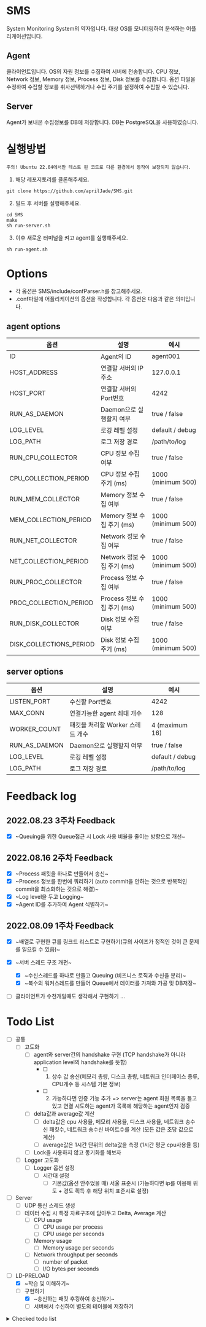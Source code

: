 # SMS
System Monitoring System의 약자입니다. 대상 OS를 모니터링하여 분석하는 어플리케이션입니다.

## Agent
클라이언트입니다. OS의 자원 정보를 수집하여 서버에 전송합니다.
CPU 정보, Network 정보, Memory 정보, Process 정보, Disk 정보를 수집합니다.
옵션 파일을 수정하여 수집할 정보를 취사선택하거나 수집 주기를 설정하여 수집할 수 있습니다.

## Server
Agent가 보내온 수집정보를 DB에 저장합니다. 
DB는 PostgreSQL을 사용하였습니다.

# 실행방법

```
주의! Ubuntu 22.04에서만 테스트 된 코드로 다른 환경에서 동작이 보장되지 않습니다.
```

1. 해당 레포지토리를 클론해주세요.
```
git clone https://github.com/aprilJade/SMS.git
```
2. 빌드 후 서버를 실행해주세요.
```
cd SMS
make
sh run-server.sh
```
3. 이후 새로운 터미널을 켜고 agent를 실행해주세요. 
```
sh run-agent.sh
```

# Options
- 각 옵션은 SMS/include/confParser.h를 참고해주세요.
- .conf파일에 어플리케이션의 옵션을 작성합니다. 각 옵션은 다음과 같은 의미입니다.

## agent options
|옵션|설명|예시|
|---|---|---|
|ID|Agent의 ID|agent001|
|HOST_ADDRESS|연결할 서버의 IP주소|127.0.0.1|
|HOST_PORT|연결할 서버의 Port번호|4242|
|RUN_AS_DAEMON|Daemon으로 실행할지 여부|true / false|
|LOG_LEVEL|로깅 레벨 설정|default / debug|
|LOG_PATH|로그 저장 경로|/path/to/log|
|RUN_CPU_COLLECTOR|CPU 정보 수집 여부|true / false|
|CPU_COLLECTION_PERIOD|CPU 정보 수집 주기 (ms)|1000 (minimum 500)|
|RUN_MEM_COLLECTOR|Memory 정보 수집 여부|true / false|
|MEM_COLLECTION_PERIOD|Memory 정보 수집 주기 (ms)|1000 (minimum 500)|
|RUN_NET_COLLECTOR|Network 정보 수집 여부|true / false|
|NET_COLLECTION_PERIOD|Network 정보 수집 주기 (ms)|1000 (minimum 500)|
|RUN_PROC_COLLECTOR|Process 정보 수집 여부|true / false|
|PROC_COLLECTION_PERIOD|Process 정보 수집 주기 (ms)|1000 (minimum 500)|
|RUN_DISK_COLLECTOR|Disk 정보 수집 여부|true / false|
|DISK_COLLECTIONS_PERIOD|Disk 정보 수집 주기 (ms)|1000 (minimum 500)|

## server options
|옵션|설명|예시|
|---|---|---|
|LISTEN_PORT|수신할 Port번호|4242|
|MAX_CONN|연결가능한 agent 최대 개수|128|
|WORKER_COUNT|패킷을 처리할 Worker 스레드 개수|4 (maximum 16)|
|RUN_AS_DAEMON|Daemon으로 실행할지 여부|true / false|
|LOG_LEVEL|로깅 레벨 설정|default / debug|
|LOG_PATH|로그 저장 경로|/path/to/log|

# Feedback log
## 2022.08.23 3주차 Feedback
- [x] ~Queuing을 위한 Queue접근 시 Lock 사용 비율을 줄이는 방향으로 개선~

## 2022.08.16 2주차 Feedback
- [x] ~Process 패킷을 하나로 만들어서 송신~
- [x] ~Process 정보를 한번에 쿼리하기 (auto commit을 안하는 것으로 반복적인 commit을 최소화하는 것으로 해결)~
- [x] ~Log level을 두고 Logging~
- [x] ~Agent ID를 추가하여 Agent 식별하기~

## 2022.08.09 1주차 Feedback
- [x] ~배열로 구현한 큐를 링크드 리스트로 구현하기(큐의 사이즈가 정적인 것이 큰 문제를 일으킬 수 있음)~
- [x] ~서버 스레드 구조 개편~
  - [x] ~수신스레드를 하나로 만들고 Queuing (비즈니스 로직과 수신을 분리)~
  - [x] ~복수의 워커스레드를 만들어 Queue에서 데이터를 가져와 가공 및 DB저장~
- [ ] 클라이언트가 수천개일때도 생각해서 구현하기 ...


# Todo List
- [ ] 공통
  - [ ] 고도화
    - [ ] agent와 server간의 handshake 구현 (TCP handshake가 아니라 application level의 handshake를 뜻함)
      - [ ] 1. 상수 값 송신(메모리 총량, 디스크 총량, 네트워크 인터페이스 종류, CPU개수 등 시스템 기본 정보)
      - [ ] 2. 가능하다면 인증 기능 추가 => server는 agent 회원 목록을 들고있고 연결 시도하는 agent가 목록에 해당하는 agent인지 검증
    - [ ] delta값과 average값 계산
      - [ ] delta값은 cpu 사용율, 메모리 사용율, 디스크 사용율, 네트워크 송수신 패킷수, 네트워크 송수신 바이트수를 계산 (모든 값은 초당 값으로 계산)
      - [ ] average값은 1시간 단위의 delta값을 측정 (1시간 평균 cpu사용율 등)
    - [ ] Lock을 사용하지 않고 동기화를 해보자
  - [ ] Logger 고도화
    - [ ] Logger 옵션 설정
      - [ ] 시간대 설정
        - [ ] 기본값(옵션 안주었을 때) 서울 표준시 (가능하다면 ip를 이용해 위도 + 경도 흭득 후 해당 위치 표준시로 설정)
- [ ] Server
  - [ ] UDP 통신 스레드 생성
  - [ ] 데이터 수집 시 특정 자료구조에 담아두고 Delta, Average 계산
    - [ ] CPU usage
      - [ ] CPU usage per process
      - [ ] CPU usage per seconds
    - [ ] Memory usage
      - [ ] Memory usage per seconds
    - [ ] Network throughput per seconds
      - [ ] number of packet
      - [ ] I/O bytes per seconds
- [ ] LD-PRELOAD
  - [x] ~학습 및 이해하기~
  - [ ] 구현하기
    - [x] ~송신하는 패킷 후킹하여 송신하기~
    - [ ] 서버에서 수신하여 별도의 테이블에 저장하기
<details>
<summary>Checked todo list</summary>
<div>

- [x] ~공통~
  - [x] ~패킷 데이터 자료형 다시 생각해보기 (man 5 proc 참조(각 자료에 대한 자료형 명시되어있음))~
  - [x] ~동적 라이브러리로 분할하기~
    - [x] ~SMSutils - Logger, Queue, ...~
    - [x] ~collector - CPU, Memory, Network, Process, ...~
  - [x] ~Logger~
    - [x] ~서버와 클라이언트의 동작을 로깅하기 위한 로깅 라이브러리 제작~
    - [x] ~로깅은 저장소 설계 (파일에 text or DB)~
      - [x] ~log폴더 없을 시 생성하여 일자별로 로깅~
    - [x] ~로그 포맷 설계~
    - [x] ~printf에서 Log()로 전환~
      - [x] ~Sender~
      - [x] ~CPU Routine~
      - [x] ~Memory Routine~
      - [x] ~Network Routine~
      - [x] ~Process Routine~
  - [x] ~signature검증법 개선 (strncmp()말고 좀더 좋게...)~

- [x] ~Agent~
  - [x] ~Deamon으로 전환~
  - [x] ~데이터 수집하여 패킷으로 만들고 송신하기 (각 정보별로 스레드 동작)~
    - [x] ~CPU 정보~
    - [x] ~메모리 정보~
    - [x] ~네트워크 정보~
    - [x] ~프로세스 정보~
  - [x] ~실행 옵션 처리~
    - [x] ~각 옵션은 옵션 매개변수를 함께 사용해야함 (ex. ./agent -C 3000 -m 2500 -p 10000 -n 500)~
    - [x] ~-C 옵션: CPU 정보 수집~
    - [x] ~-m 옵션: memory 정보 수집~
    - [x] ~-p 옵션: 모든 프로세스 정보 수집~
    - [x] ~-n 옵션: 네트워크 정보수집~
    - [x] ~각 옵션에 대한 매개변수: 밀리초 단위로 표현하며 수집 주기를 의미~
  - [x] ~Daemon 전환 준비~
    - [x] ~연결이 끊겨도 프로세스가 죽으면 안된다.~
      - [x] ~연결이 끊겼을 때, 특정 횟수를 특정 주기로 재연결을 시도해야함~
      - [x] ~설정한 횟수만큼 재연결 시도를 했음에도 재연결이 되지 않으면 프로세스 종료~
    - [x] ~표준 출력이나 에러 출력으로 출력하면 안되고 Log를 남긴다.~
        - [x] ~자체제작 Log라이브러리를 통해 Logging~
  - [x] ~고도화~
    - [x] ~Disk 정보 수집 및 전송~
    - [x] ~변동없는 데이터는 최초에 한번만 서버에 송신하고, 그 이후에는 송신하지 않기~
    - [x] ~실행 옵션 고도화~
      - [x] ~각 옵션마다 수집 주기 미입력 시 기본값 세팅 후 수집~
      - [x] ~옵션의 수집 주기가 기본값보다 낮을 시 기본값으로 세팅 후 수집~
      - [x] ~Log 저장 경로 옵션으로 입력. 미입력시 기본값~ 
      - [x] ~agent 종료 시 로깅~
        - [x] ~Daemon이면 종료시킬 때 시그널을 보내서 할텐데, 종료 때 시그널이 무엇인지 조사하여 처리~
          - [x] ~Abort~
          - [x] ~Segfault~
          - [x] ~Bus Error~
  
  
- [x] ~Server~
  - [x] ~간단한 테스팅을 위한 TCP 서버 구현~
    - [x] ~싱글 스레드~
    - [x] ~연결 클라이언트 1개~
    - [x] ~패킷 수신 후 파싱하여 Agent 출력처럼 출력하기~
  - [x] ~약간 업그레이드~
    - [x] ~멀티 스레딩~
    - [x] ~연결 클라이언트는 agent의 스레드 수 만큼~
  - [x] ~멀티 프로세싱~
    - [x] ~각 커넥션 별로 프로세스 생성 후 패킷 수신~
  - [x] ~규격과 일치 하지 않은 패킷 받을 시 연결 종료~
    - [x] ~패킷에 적혀있는 정보를 이용하여 패킷 총 사이즈와 receive 사이즈를 비교~
    - [x] ~패킷에 적혀있는 시그니쳐 검사~ 
  - [x] ~DB 관련 처리~
    - [x] ~각종 수집 정보 저장~
      - [x] ~CPU 정보 저장~
      - [x] ~Memory 정보 저장~
      - [x] ~Network 정보 저장~
      - [x] ~Process 정보 저장~
      - [x] ~Disk 정보 저장~
    - [x] ~N개의 Worker 스레드에서 하나의 DB 커넥션에 문제없이 Query할 수 있도록 처리 (locking)~
  - [x] ~시스템 로깅 하기~
    - [x] ~server 시작 혹은 종료 혹은 에러 등~
  - [x] ~Daemon 전환~
    - [x] ~서버가 동작 중일 때 agent는 언제든 다시 연결 가능하게 한다.~
    - [x] ~표준 출력이나 에러 출력으로 출력하면 안되고 Log를 남긴다.~
      - [x] ~자체제작 Log라이브러리를 통해 Logging~
<div>
</details>